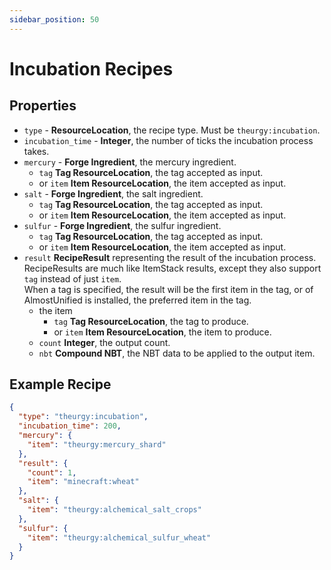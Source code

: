 ```yaml
---
sidebar_position: 50
---
```


# Incubation Recipes

## Properties

* `type` - **ResourceLocation**, the recipe type. Must be `theurgy:incubation`.
* `incubation_time` - **Integer**, the number of ticks the incubation process takes.
* `mercury` - **Forge Ingredient**, the mercury ingredient.
  * `tag` **Tag ResourceLocation**, the tag accepted as input.
  * or `item` **Item ResourceLocation**, the item accepted as input.
* `salt` - **Forge Ingredient**, the salt ingredient.
  * `tag` **Tag ResourceLocation**, the tag accepted as input.
  * or `item` **Item ResourceLocation**, the item accepted as input.
* `sulfur` - **Forge Ingredient**, the sulfur ingredient.
  * `tag` **Tag ResourceLocation**, the tag accepted as input.
  * or `item` **Item ResourceLocation**, the item accepted as input.
* `result` **RecipeResult** representing the result of the incubation process.  
  RecipeResults are much like ItemStack results, except they also support `tag` instead of just `item`.  
  When a tag is specified, the result will be the first item in the tag, or of AlmostUnified is installed, the preferred item in the tag.  
  * the item 
    * `tag` **Tag ResourceLocation**, the tag to produce.
    * or `item` **Item ResourceLocation**, the item to produce.
  * `count` **Integer**, the output count.
  * `nbt` **Compound NBT**, the NBT data to be applied to the output item.

## Example Recipe

```json
{
  "type": "theurgy:incubation",
  "incubation_time": 200,
  "mercury": {
    "item": "theurgy:mercury_shard"
  },
  "result": {
    "count": 1,
    "item": "minecraft:wheat"
  },
  "salt": {
    "item": "theurgy:alchemical_salt_crops"
  },
  "sulfur": {
    "item": "theurgy:alchemical_sulfur_wheat"
  }
}
```